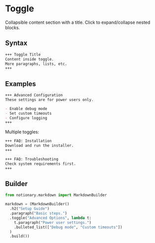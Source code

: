 # Toggle

Collapsible content section with a title. Click to expand/collapse nested blocks.

## Syntax

```markdown
+++ Toggle Title
Content inside toggle.
More paragraphs, lists, etc.
+++
```

## Examples

```markdown
+++ Advanced Configuration
These settings are for power users only.

- Enable debug mode
- Set custom timeouts
- Configure logging
+++
```

Multiple toggles:

```markdown
+++ FAQ: Installation
Download and run the installer.
+++

+++ FAQ: Troubleshooting
Check system requirements first.
+++
```

## Builder

```python
from notionary.markdown import MarkdownBuilder

markdown = (MarkdownBuilder()
  .h2("Setup Guide")
  .paragraph("Basic steps.")
  .toggle("Advanced Options", lambda t:
    t.paragraph("Power user settings.")
    .bulleted_list(["Debug mode", "Custom timeouts"])
  )
  .build())
```
